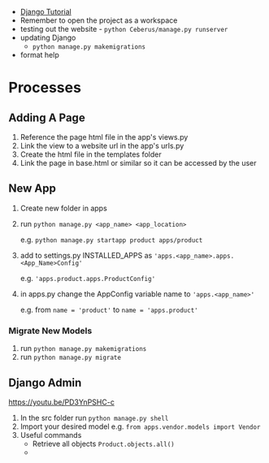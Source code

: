 - [Django Tutorial](https://youtu.be/FN3EfKC2i6M)
- Remember to open the project as a workspace
- testing out the website - `python Ceberus/manage.py runserver`
- updating Django
  - `python manage.py makemigrations`
- format help

# Processes

## Adding A Page
1. Reference the page html file in the app's views.py
2. Link the view to a website url in the app's urls.py
3. Create the html file in the templates folder
4. Link the page in base.html or similar so it can be accessed by the user

## New App

1. Create new folder in apps

2. run `python manage.py <app_name> <app_location>` 

   e.g. `python manage.py startapp product apps/product`

3. add to settings.py INSTALLED_APPS as  `'apps.<app_name>.apps.<App_Name>Config'` 

   e.g. `'apps.product.apps.ProductConfig'` 

4. in apps.py change the AppConfig variable name to `'apps.<app_name>'`

   e.g. from `name = 'product'` to `name = 'apps.product'`

### Migrate New Models

1. run `python manage.py makemigrations`
2.  run `python manage.py migrate`

## Django Admin

https://youtu.be/PD3YnPSHC-c

1. In the src folder run `python manage.py shell`
2. Import your desired model e.g. `from apps.vendor.models import Vendor`
3. Useful commands
   - Retrieve all objects `Product.objects.all()`
   - 
